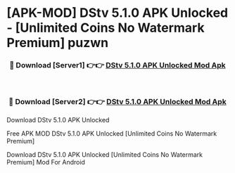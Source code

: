# [APK-MOD] DStv 5.1.0 APK Unlocked - [Unlimited Coins No Watermark Premium] puzwn



<div align="center">
<h3>🔴 Download [Server1] 👉👉 <a href="https://momento.my/?title=DStv_5.1.0_APK_Unlocked">DStv 5.1.0 APK Unlocked Mod Apk</a></h3><br>

<h3>🔴 Download [Server2] 👉👉 <a href="https://momento.my/?title=DStv_5.1.0_APK_Unlocked">DStv 5.1.0 APK Unlocked Mod Apk</a></h3>
</div>



Download DStv 5.1.0 APK Unlocked 

Free APK MOD DStv 5.1.0 APK Unlocked [Unlimited Coins No Watermark Premium]

Download DStv 5.1.0 APK Unlocked [Unlimited Coins No Watermark Premium] Mod For Android
